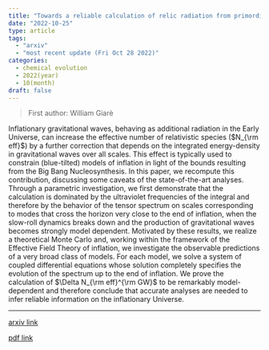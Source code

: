```yaml
---
title: "Towards a reliable calculation of relic radiation from primordial gravitational waves"
date: "2022-10-25"
type: article
tags:
  - "arxiv"
  - "most recent update (Fri Oct 28 2022)"
categories:
  - chemical evolution
  - 2022(year)
  - 10(month)
draft: false
---
```


> First author: William Giarè

 Inflationary gravitational waves, behaving as additional radiation in the
Early Universe, can increase the effective number of relativistic species
($N_{\rm eff}$) by a further correction that depends on the integrated
energy-density in gravitational waves over all scales. This effect is typically
used to constrain (blue-tilted) models of inflation in light of the bounds
resulting from the Big Bang Nucleosynthesis. In this paper, we recompute this
contribution, discussing some caveats of the state-of-the-art analyses. Through
a parametric investigation, we first demonstrate that the calculation is
dominated by the ultraviolet frequencies of the integral and therefore by the
behavior of the tensor spectrum on scales corresponding to modes that cross the
horizon very close to the end of inflation, when the slow-roll dynamics breaks
down and the production of gravitational waves becomes strongly model
dependent. Motivated by these results, we realize a theoretical Monte Carlo
and, working within the framework of the Effective Field Theory of inflation,
we investigate the observable predictions of a very broad class of models. For
each model, we solve a system of coupled differential equations whose solution
completely specifies the evolution of the spectrum up to the end of inflation.
We prove the calculation of $\Delta N_{\rm eff}^{\rm GW}$ to be remarkably
model-dependent and therefore conclude that accurate analyses are needed to
infer reliable information on the inflationary Universe.

---
[arxiv link](http://arxiv.org/abs/2210.14159v1)

[pdf link](http://arxiv.org/pdf/2210.14159v1)